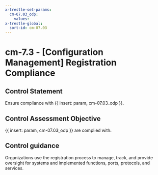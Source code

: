 ```yaml
---
x-trestle-set-params:
  cm-07.03_odp:
    values:
x-trestle-global:
  sort-id: cm-07.03
---
```


# cm-7.3 - \[Configuration Management\] Registration Compliance

## Control Statement

Ensure compliance with {{ insert: param, cm-07.03_odp }}.

## Control Assessment Objective

 {{ insert: param, cm-07.03_odp }} are complied with.

## Control guidance

Organizations use the registration process to manage, track, and provide oversight for systems and implemented functions, ports, protocols, and services.
